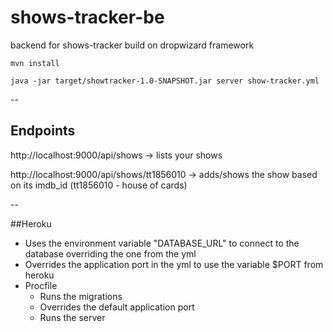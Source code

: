# shows-tracker-be

backend for shows-tracker build on dropwizard framework

    mvn install

    java -jar target/showtracker-1.0-SNAPSHOT.jar server show-tracker.yml

-- 
## Endpoints

http://localhost:9000/api/shows -> lists your shows

http://localhost:9000/api/shows/tt1856010 -> adds/shows the show based on its imdb_id (tt1856010 - house of cards)

--

##Heroku

* Uses the environment variable "DATABASE_URL" to connect to the database overriding the one from the yml
* Overrides the application port in the yml to use the variable $PORT from heroku
* Procfile
    * Runs the migrations
    * Overrides the default application port
    * Runs the server